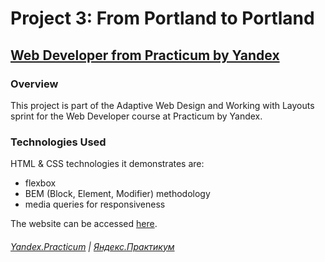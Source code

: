 # Project 3: From Portland to Portland

## [Web Developer from Practicum by Yandex](https://practicum.yandex.com/web/)

### Overview

This project is part of the Adaptive Web Design and Working with Layouts sprint
for the Web Developer course at Practicum by Yandex.

### Technologies Used

HTML & CSS technologies it demonstrates are:

- flexbox
- BEM (Block, Element, Modifier) methodology
- media queries for responsiveness

The website can be accessed
[here](https://derekschinke-practicum.github.io/web_project_3/index.html).

###### [Yandex.Practicum](https://practicum.yandex.com/) | [Яндекс.Практикум](https://praktikum.yandex.ru/)
